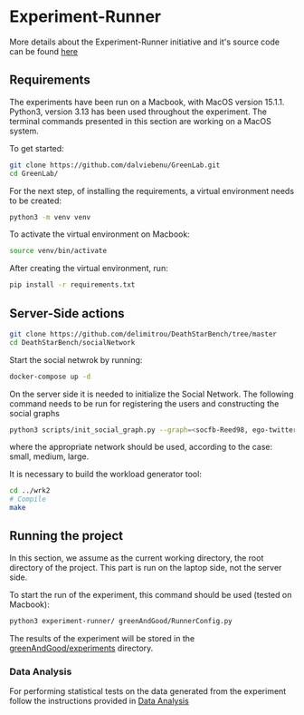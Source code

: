 # Experiment-Runner

More details about the Experiment-Runner initiative and it's source code can be found [here](https://github.com/S2-group/experiment-runner)

## Requirements
The experiments have been run on a Macbook, with MacOS version 15.1.1. Python3, version 3.13 has been used throughout the experiment. The terminal commands presented in this section are working on a MacOS system.

To get started:

```bash
git clone https://github.com/dalviebenu/GreenLab.git
cd GreenLab/
```
For the next step, of installing the requirements, a virtual environment needs to be created:

```bash
python3 -m venv venv
```
To activate the virtual environment on Macbook:

```bash
source venv/bin/activate
```

After creating the virtual environment, run:

```bash
pip install -r requirements.txt
```

## Server-Side actions
```bash
git clone https://github.com/delimitrou/DeathStarBench/tree/master
cd DeathStarBench/socialNetwork
```

Start the social netwrok by running:
```bash
docker-compose up -d
```

On the server side it is needed to initialize the Social Network. The following command needs to be run for registering the users and constructing the social graphs
```bash
python3 scripts/init_social_graph.py --graph=<socfb-Reed98, ego-twitter, or soc-twitter-follows-mun>
```
where the appropriate network should be used, according to the case: small, medium, large.

It is necessary to build the workload generator tool:
```bash
cd ../wrk2
# Compile
make
```

## Running the project

In this section, we assume as the current working directory, the root directory of the project. This part is run on the laptop side, not the server side.

To start the run of the experiment, this command should be used (tested on Macbook):

```bash
python3 experiment-runner/ greenAndGood/RunnerConfig.py
```

The results of the experiment will be stored in the [greenAndGood/experiments](greenAndGood/experiments) directory.

### Data Analysis
For performing statistical tests on the data generated from the experiment follow the instructions provided in [Data Analysis](data-analysis/README.md)

